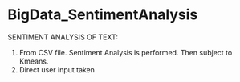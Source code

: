 # BigData_SentimentAnalysis
SENTIMENT ANALYSIS OF TEXT:

1. From CSV file. Sentiment Analysis is performed. Then subject to Kmeans.
2. Direct user input taken
